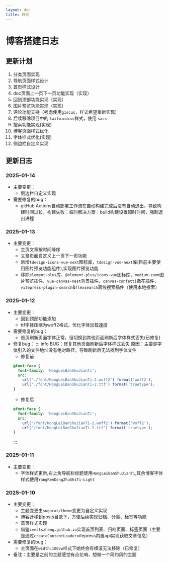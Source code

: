 ```yaml
---
layout: doc
title: 日志
---
```

# 博客搭建日志

## 更新计划
1. 分类页面实现
2. 导航页面样式设计
3. 首页样式设计
4. doc页面上一页下一页功能实现（实现）
5. 回到顶部功能实现（实现）
6. 图片预览功能实现（实现）
7. 评论功能支持（考虑使用`giscus`，样式希望重新实现）
8. 后续移除项目中的 `tailwindcss`样式，使用 `sass`
9. 搜索功能实现(实现)
10. 博客页面样式优化
11. 字体样式优化(实现)
12. 侧边栏自定义实现


## 更新日志
### 2025-01-14
  - 主要变更：
    - 侧边栏自定义实现
  - 需要修复的bug：
    - gitHub Actions自动部署工作流在自动构建完成后没有自动退出，导致构建时间过长，构建失败；临时解决方案：build构建设置超时时间，强制退出进程
### 2025-01-13
  - 主要变更：
    - 主页文章按时间降序
    - 文章页面自定义上一页下一页功能
    - 新增`tdesign-icons-vue-next`图标库，`tdesign-vue-next`库(目前主要使用图片预览功能组件),实现图片预览功能
    - 移除`element-plus`库、`@element-plus/icons-vue`图标库、`medium-zoom`图片预览插件、`vue-canvas-nest`背景插件、`canvas-confetti`撒花插件、`vitepress-plugin-search`&`flexsearch`离线搜索插件（使用本地搜索）
### 2025-01-12
  - 主要变更：
    - 回到顶部功能添加
    - ttf字体压缩为woff2格式，优化字体加载速度
  - 需要修复的bug：
    - 首页刷新页面字体正常，但切换到其他页面刷新后字体样式丢失(已修复)
  - 修复bug：
    ::: info BUG：修复其他页面刷新后字体样式丢失
    原因：主要是字体引入的文件地址没有绝对路径，导致刷新后无法找到字体文件
    - 修复前
    ``` css
    @font-face {
      font-family: 'HongLeiBanShuJianTi';
      src:
        url('./font/HongLeiBanShuJianTi-2.woff2') format('woff2'),
        url('./font/HongLeiBanShuJianTi-2.ttf') format('truetype');
    }
    ```
    - 修复后
    ``` css
    @font-face {
      font-family: 'HongLeiBanShuJianTi';
      src:
        url('/font/HongLeiBanShuJianTi-2.woff2') format('woff2'),
        url('/font/HongLeiBanShuJianTi-2.ttf') format('truetype');
    }
    ```
    :::
### 2025-01-11
  - 主要变更：
    - 字体样式更新,右上角导航栏标题使用`HongLeiBanShuJianTi`,其余博客字体样式使用`YangRenDongZhuShiTi-Light`
  
### 2025-01-10
  - 主要变更：
    - 主题变更由`sugarat/theme`变更为自定义实现
    - 博客迁移到posts目录下，方便后续实现归档、分类、标签等功能
    - 首页样式实现
    - 借鉴`ivestszheng.github.io`实现首页列表、归档页面、标签页面（主要是通过`createContentLoader`vitepress内置api实现获取文章信息）
  - 需要修复的bug：
    - 主页面在`width:100vw`样式下始终会有横滚无法移除（已修复）
  - 备注：主要是之前的主题感觉有点花哨，想做一个简约风的主题
    
  